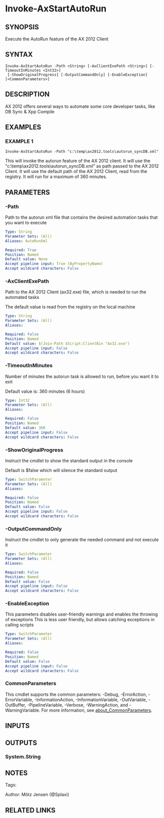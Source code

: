 ﻿---
external help file: ax2012.tools-help.xml
Module Name: ax2012.tools
online version:
schema: 2.0.0
---

# Invoke-AxStartAutoRun

## SYNOPSIS
Execute the AutoRun feature of the AX 2012 Client

## SYNTAX

```
Invoke-AxStartAutoRun -Path <String> [-AxClientExePath <String>] [-TimeoutInMinutes <Int32>]
 [-ShowOriginalProgress] [-OutputCommandOnly] [-EnableException] [<CommonParameters>]
```

## DESCRIPTION
AX 2012 offers several ways to automate some core developer tasks, like DB Sync & Xpp Compile

## EXAMPLES

### EXAMPLE 1
```
Invoke-AxStartAutoRun -Path "c:\temp\ax2012.tools\autorun_syncDB.xml"
```

This will invoke the autorun feature of the AX 2012 client.
It will use the "c:\temp\ax2012.tools\autorun_syncDB.xml" as path passed to the AX 2012 Client.
It will use the default path of the AX 2012 Client, read from the registry.
It will run for a maximum of 360 minutes.

## PARAMETERS

### -Path
Path to the autorun xml file that contains the desired automation tasks that you want to execute

```yaml
Type: String
Parameter Sets: (All)
Aliases: AutoRunXml

Required: True
Position: Named
Default value: None
Accept pipeline input: True (ByPropertyName)
Accept wildcard characters: False
```

### -AxClientExePath
Path to the AX 2012 Client (ax32.exe) file, which is needed to run the automated tasks

The default value is read from the registry on the local machine

```yaml
Type: String
Parameter Sets: (All)
Aliases:

Required: False
Position: Named
Default value: $(Join-Path $Script:ClientBin "Ax32.exe")
Accept pipeline input: False
Accept wildcard characters: False
```

### -TimeoutInMinutes
Number of minutes the autorun task is allowed to run, before you want it to exit

Default value is: 360 minutes (6 hours)

```yaml
Type: Int32
Parameter Sets: (All)
Aliases:

Required: False
Position: Named
Default value: 360
Accept pipeline input: False
Accept wildcard characters: False
```

### -ShowOriginalProgress
Instruct the cmdlet to show the standard output in the console

Default is $false which will silence the standard output

```yaml
Type: SwitchParameter
Parameter Sets: (All)
Aliases:

Required: False
Position: Named
Default value: False
Accept pipeline input: False
Accept wildcard characters: False
```

### -OutputCommandOnly
Instruct the cmdlet to only generate the needed command and not execute it

```yaml
Type: SwitchParameter
Parameter Sets: (All)
Aliases:

Required: False
Position: Named
Default value: False
Accept pipeline input: False
Accept wildcard characters: False
```

### -EnableException
This parameters disables user-friendly warnings and enables the throwing of exceptions
This is less user friendly, but allows catching exceptions in calling scripts

```yaml
Type: SwitchParameter
Parameter Sets: (All)
Aliases:

Required: False
Position: Named
Default value: False
Accept pipeline input: False
Accept wildcard characters: False
```

### CommonParameters
This cmdlet supports the common parameters: -Debug, -ErrorAction, -ErrorVariable, -InformationAction, -InformationVariable, -OutVariable, -OutBuffer, -PipelineVariable, -Verbose, -WarningAction, and -WarningVariable. For more information, see [about_CommonParameters](http://go.microsoft.com/fwlink/?LinkID=113216).

## INPUTS

## OUTPUTS

### System.String
## NOTES
Tags:

Author: Mötz Jensen (@Splaxi)

## RELATED LINKS

